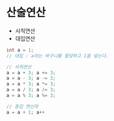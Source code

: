 # 산술연산
- 사칙연산
- 대입연산

```C++
int a = 1;
// 대입 : a라는 바구니를 할당하고 1을 넣는다.

// 사칙연산
a = a + 3; a += 3;
a = a - 3; a -= 3;
a = a * 3; a *= 3;
a = a / 3; a /= 3;
a = a % 3; a %= 3;

// 증감 연산자
a = a + 1; a++

```
